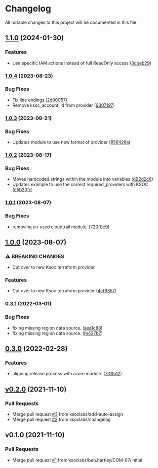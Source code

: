 # Changelog

All notable changes to this project will be documented in this file.

## [1.1.0](https://github.com/ksoclabs/terraform-aws-ksoc-connect/compare/v1.0.5...v1.1.0) (2024-01-30)


### Features

* Use specific IAM actions instead of full ReadOnly access ([3cbeb29](https://github.com/ksoclabs/terraform-aws-ksoc-connect/commit/3cbeb29355cf5e8b580fff247b14e8cfd3221fa1))

### [1.0.4](https://github.com/ksoclabs/terraform-aws-ksoc-connect/compare/v1.0.3...v1.0.4) (2023-08-23)


### Bug Fixes

* Fix line endings ([2d00057](https://github.com/ksoclabs/terraform-aws-ksoc-connect/commit/2d00057d4a987391f82c86de95c5912d1eafbe37))
* Remove ksoc_account_id from provider ([9307197](https://github.com/ksoclabs/terraform-aws-ksoc-connect/commit/93071978a3c1994982a9b2de1def508d08bb66fd))

### [1.0.3](https://github.com/ksoclabs/terraform-aws-ksoc-connect/compare/v1.0.2...v1.0.3) (2023-08-21)


### Bug Fixes

* Updates module to use new format of provider ([856428a](https://github.com/ksoclabs/terraform-aws-ksoc-connect/commit/856428a6242130d0186e9c3646e8e005662c864d))

### [1.0.2](https://github.com/ksoclabs/terraform-aws-ksoc-connect/compare/v1.0.1...v1.0.2) (2023-08-17)


### Bug Fixes

* Moves hardcoded strings within the module into variables ([d92d2c6](https://github.com/ksoclabs/terraform-aws-ksoc-connect/commit/d92d2c6f16da8db8031d34e9d94e85fe6e7e0103))
* Updates example to use the correct required_providers with KSOC ([e5b20fc](https://github.com/ksoclabs/terraform-aws-ksoc-connect/commit/e5b20fcaaea64a9888c8206f2ef21ae012b02fa5))

### [1.0.1](https://github.com/ksoclabs/terraform-aws-ksoc-connect/compare/v1.0.0...v1.0.1) (2023-08-07)


### Bug Fixes

* removing un-used cloudtrail module. ([720f0e9](https://github.com/ksoclabs/terraform-aws-ksoc-connect/commit/720f0e9d8d8ca26cf8be75883d17a11e1a368e7e))

## [1.0.0](https://github.com/ksoclabs/terraform-aws-ksoc-connect/compare/v0.3.1...v1.0.0) (2023-08-07)


### ⚠ BREAKING CHANGES

* Cut over to new Ksoc terraform provider

### Features

* Cut over to new Ksoc terraform provider ([4cf6357](https://github.com/ksoclabs/terraform-aws-ksoc-connect/commit/4cf6357c23ae5e000c1d912cc2b2737eff7ccc72))

### [0.3.1](https://github.com/ksoclabs/terraform-aws-ksoc-connect/compare/v0.3.0...v0.3.1) (2022-03-01)


### Bug Fixes

* fixing missing region data source. ([aea1c88](https://github.com/ksoclabs/terraform-aws-ksoc-connect/commit/aea1c8870af62e8c1dfb7394afacc17f3dcc0fe1))
* fixing missing region data source. ([fe427b7](https://github.com/ksoclabs/terraform-aws-ksoc-connect/commit/fe427b74bdc2c888707b94534fae9eacf2877ac5))

## [0.3.0](https://github.com/ksoclabs/terraform-aws-ksoc-connect/compare/v0.2.0...v0.3.0) (2022-02-28)


### Features

* aligning release process with azure module. ([731fb12](https://github.com/ksoclabs/terraform-aws-ksoc-connect/commit/731fb12869168851edbf749e43bfbe5c1cfa9f07))

<a name="v0.2.0"></a>
## [v0.2.0](https://github.com/ksoclabs/terraform-aws-ksoc-connect/compare/v0.1.0...v0.2.0) (2021-11-10)

### Pull Requests

* Merge pull request [#3](https://github.com/ksoclabs/terraform-aws-ksoc-connect/issues/3) from ksoclabs/add-auto-assign
* Merge pull request [#2](https://github.com/ksoclabs/terraform-aws-ksoc-connect/issues/2) from ksoclabs/changelog


<a name="v0.1.0"></a>
## v0.1.0 (2021-11-10)

### Pull Requests

* Merge pull request [#1](https://github.com/ksoclabs/terraform-aws-ksoc-connect/issues/1) from ksoclabs/ben.hartley/COM-67/initial
